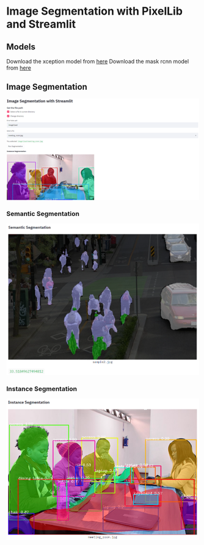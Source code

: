 # Image Segmentation with PixelLib and Streamlit

## Models
Download the xception model from [here](https://github.com/ayoolaolafenwa/PixelLib/releases/download/1.1/deeplabv3_xception_tf_dim_ordering_tf_kernels.h5)
Download the mask rcnn model from [here](https://github.com/ayoolaolafenwa/PixelLib/releases/download/1.2/mask_rcnn_coco.h5)

## Image Segmentation
![app](./instance_segmentation_streamlit.PNG)
### Semantic Segmentation
![semantic_segmentation](./semantic_segmentation_road.PNG)
### Instance Segmentation
![instance_segmentation](./instance_segmentation.PNG)
